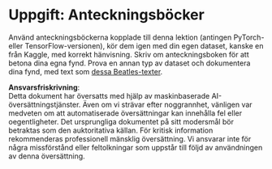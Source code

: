 # Uppgift: Anteckningsböcker

Använd anteckningsböckerna kopplade till denna lektion (antingen PyTorch- eller TensorFlow-versionen), kör dem igen med din egen dataset, kanske en från Kaggle, med korrekt hänvisning. Skriv om anteckningsboken för att betona dina egna fynd. Prova en annan typ av dataset och dokumentera dina fynd, med text som [dessa Beatles-texter](https://www.kaggle.com/datasets/jenlooper/beatles-lyrics).

**Ansvarsfriskrivning**:  
Detta dokument har översatts med hjälp av maskinbaserade AI-översättningstjänster. Även om vi strävar efter noggrannhet, vänligen var medveten om att automatiserade översättningar kan innehålla fel eller oegentligheter. Det ursprungliga dokumentet på sitt modersmål bör betraktas som den auktoritativa källan. För kritisk information rekommenderas professionell mänsklig översättning. Vi ansvarar inte för några missförstånd eller feltolkningar som uppstår till följd av användningen av denna översättning.